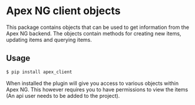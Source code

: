 # Apex NG client objects

This package contains objects that can be used to get information from the Apex NG backend. The objects contain
methods for creating new items, updating items and querying items.

## Usage

```bash
$ pip install apex_client
```

When installed the plugin will give you access to various objects within Apex NG. This however requires you to have
permissions to view the items (An api user needs to be added to the project).